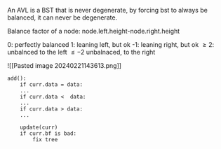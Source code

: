 An AVL is a BST that is never degenerate, by forcing bst to always be balanced, it can never be degenerate.

Balance factor of a node: node.left.height-node.right.height

0: perfectly balanced
1: leaning left, but ok
-1: leaning right, but ok
$\geq 2$: unbalnced to the left
$\leq-2$ unbalnaced, to the right

![[Pasted image 20240221143613.png]]


```
add():
	if curr.data = data:
	...
	if curr.data <  data:
	...
	if curr.data > data:
	...

	update(curr)
	if curr.bf is bad:
		fix tree
```